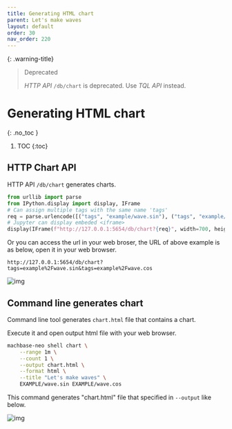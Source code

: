 ```yaml
---
title: Generating HTML chart
parent: Let's make waves
layout: default
order: 30
nav_order: 220
---
```


{: .warning-title}
> Deprecated
> 
> *HTTP API* `/db/chart` is deprecated. Use *TQL API* instead.

# Generating HTML chart
{: .no_toc }

1. TOC
{:toc}

## HTTP Chart API

HTTP API `/db/chart` generates charts.

```python
from urllib import parse
from IPython.display import display, IFrame
# Can assign multiple tags with the same name 'tags'
req = parse.urlencode([("tags", "example/wave.sin"), ("tags", "example/wave.cos")])
# Jupyter can display embeded <iframe>
display(IFrame(f"http://127.0.0.1:5654/db/chart?{req}", width=700, height=400))
```

Or you can access the url in your web broser, the URL of above example is as below, open it in your web browser.

```
http://127.0.0.1:5654/db/chart?tags=example%2Fwave.sin&tags=example%2Fwave.cos
```


![img](../img/python_http_chart.jpg)

## Command line generates chart

Command line tool generates `chart.html` file that contains a chart.

Execute it and open output html file with your web browser.

```sh
machbase-neo shell chart \
    --range 1m \
    --count 1 \
    --output chart.html \
    --format html \
    --title "Let's make waves" \
    EXAMPLE/wave.sin EXAMPLE/wave.cos
```

This command generates "chart.html" file that specified in `--output` like below.

![img](../img/chart-html.jpg)


